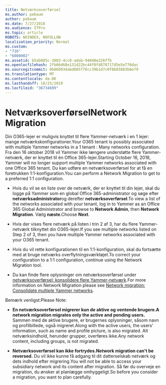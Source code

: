 ```yaml
---
title: Netværksoverførsel
ms.author: pebaum
author: pebaum
ms.date: 7/27/2018
ms.audience: ITPro
ms.topic: article
ROBOTS: NOINDEX, NOFOLLOW
localization_priority: Normal
ms.custom:
- "716"
- "6000002"
ms.assetid: b5ab885c-3803-4cc8-adab-94848e226ffb
ms.openlocfilehash: 2fb66d68e131d22bc44f0fd878717d5e5e776dac
ms.sourcegitcommit: 0b06093dabd685f76cc39b1d7c0f8b03883b6e79
ms.translationtype: MT
ms.contentlocale: da-DK
ms.lasthandoff: 10/25/2019
ms.locfileid: "36734699"
---
```

# <a name="network-migration"></a><span data-ttu-id="365af-102">Netværksoverførsel</span><span class="sxs-lookup"><span data-stu-id="365af-102">Network Migration</span></span>

<span data-ttu-id="365af-103">Din O365-lejer er muligvis knyttet til flere Yammer-netværk i en 1 lejer: mange netværkskonfigurationer.</span><span class="sxs-lookup"><span data-stu-id="365af-103">Your O365 tenant is possibly associated with multiple Yammer networks in a 1 tenant : Many networks configuration.</span></span> <span data-ttu-id="365af-104">Fra den 16 oktober 2018 vil Yammer ikke længere understøtte flere Yammer-netværk, der er knyttet til én Office 365-lejer.</span><span class="sxs-lookup"><span data-stu-id="365af-104">Starting October 16, 2018, Yammer will no longer support multiple Yammer networks associated with one Office 365 tenant.</span></span> <span data-ttu-id="365af-105">Du kan udføre en netværksoverførsel for at få en foretrukken 1:1-konfiguration.</span><span class="sxs-lookup"><span data-stu-id="365af-105">You can perform a Network Migration to get to a preferred 1:1 configuration.</span></span>
  
- <span data-ttu-id="365af-106">Hvis du vil se en liste over de netværk, der er knyttet til din lejer, skal du logge på Yammer som en global Office 365-administrator og søge efter **netværksadministrator**og derefter **netværksoverførsel**.</span><span class="sxs-lookup"><span data-stu-id="365af-106">To view a list of the networks associated with your tenant, log in to Yammer as an Office 365 Global Administrator and browse to **Network Admin**, then **Network Migration**.</span></span> <span data-ttu-id="365af-107">Vælg **næste**.</span><span class="sxs-lookup"><span data-stu-id="365af-107">Choose **Next**.</span></span>

- <span data-ttu-id="365af-108">Hvis der vises flere netværk på listen i trin 2 af 3, har du flere Yammer-netværk tilknyttet din O365-lejer.</span><span class="sxs-lookup"><span data-stu-id="365af-108">If you see multiple networks listed on Step 2 of 3, then you have multiple Yammer networks associated with your O365 tenant.</span></span>

- <span data-ttu-id="365af-109">Hvis du vil rette konfigurationen til en 1:1-konfiguration, skal du fortsætte med at bruge netværks overflytningsværktøjet.</span><span class="sxs-lookup"><span data-stu-id="365af-109">To correct your configuration to a 1:1 configuration, continue using the Network Migration tool.</span></span>

- <span data-ttu-id="365af-110">Du kan finde flere oplysninger om netværksoverførsel under [netværksoverførsel: konsolidere flere Yammer-netværk](https://docs.microsoft.com/yammer/configure-your-yammer-network/consolidate-multiple-yammer-networks).</span><span class="sxs-lookup"><span data-stu-id="365af-110">For more information on Network Migration please see [Network migration: Consolidate multiple Yammer networks](https://docs.microsoft.com/yammer/configure-your-yammer-network/consolidate-multiple-yammer-networks).</span></span>

<span data-ttu-id="365af-111">Bemærk venligst:</span><span class="sxs-lookup"><span data-stu-id="365af-111">Please Note:</span></span>
  
- <span data-ttu-id="365af-112">**En netværksoverførsel migrerer kun de aktive og ventende brugere.**</span><span class="sxs-lookup"><span data-stu-id="365af-112">**A network migration migrates only the active and pending users.**</span></span> <span data-ttu-id="365af-113">Sammen med de aktive brugere, er brugernes oplysninger, såsom navn og profilbillede, også migreret.</span><span class="sxs-lookup"><span data-stu-id="365af-113">Along with the active users, the users' information, such as name and profile picture, is also migrated.</span></span> <span data-ttu-id="365af-114">Alt netværksindhold, herunder grupper, overføres ikke.</span><span class="sxs-lookup"><span data-stu-id="365af-114">Any network content, including groups, is not migrated.</span></span>

- <span data-ttu-id="365af-115">**Netværksoverførsel kan ikke fortrydes.**</span><span class="sxs-lookup"><span data-stu-id="365af-115">**Network migration can't be reversed.**</span></span> <span data-ttu-id="365af-116">Du vil ikke kunne få adgang til dit datterselskab netværk og dets indhold efter migrering.</span><span class="sxs-lookup"><span data-stu-id="365af-116">You will not be able to access your subsidiary network and its content after migration.</span></span> <span data-ttu-id="365af-117">Så før du overveje en migration, du ønsker at planlægge omhyggeligt.</span><span class="sxs-lookup"><span data-stu-id="365af-117">So before you consider a migration, you want to plan carefully.</span></span>
